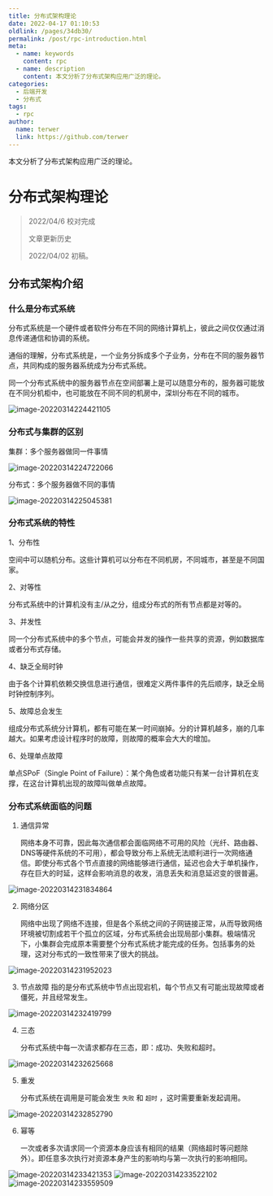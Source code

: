 ```yaml
---
title: 分布式架构理论
date: 2022-04-17 01:10:53
oldlink: /pages/34db30/
permalink: /post/rpc-introduction.html
meta:
  - name: keywords
    content: rpc
  - name: description
    content: 本文分析了分布式架构应用广泛的理论。
categories:
  - 后端开发
  - 分布式
tags:
  - rpc
author: 
  name: terwer
  link: https://github.com/terwer
---
```


本文分析了分布式架构应用广泛的理论。

<!-- more -->

# 分布式架构理论

> 2022/04/6 校对完成
>
> 文章更新历史
>
> 2022/04/02 初稿。

## 分布式架构介绍

### 什么是分布式系统

分布式系统是一个硬件或者软件分布在不同的网络计算机上，彼此之间仅仅通过消息传递通信和协调的系统。

通俗的理解，分布式系统是，一个业务分拆成多个子业务，分布在不同的服务器节点，共同构成的服务器系统成为分布式系统。

同一个分布式系统中的服务器节点在空间部署上是可以随意分布的，服务器可能放在不同分机柜中，也可能放在不同不同的机房中，深圳分布在不同的城市。

![image-20220314224421105](https://img1.terwer.space/image-20220314224421105.png)

### 分布式与集群的区别

集群：多个服务器做同一件事情

![image-20220314224722066](https://img1.terwer.space/image-20220314224722066.png)

分布式：多个服务器做不同的事情

![image-20220314225045381](https://img1.terwer.space/image-20220314225045381.png)

### 分布式系统的特性

1、分布性

空间中可以随机分布。这些计算机可以分布在不同机房，不同城市，甚至是不同国家。

2、对等性

分布式系统中的计算机没有主/从之分，组成分布式的所有节点都是对等的。

3、并发性

同一个分布式系统中的多个节点，可能会并发的操作一些共享的资源，例如数据库或者分布式存储。

4、缺乏全局时钟

由于各个计算机依赖交换信息进行通信，很难定义两件事件的先后顺序，缺乏全局时钟控制序列。

5、故障总会发生

组成分布式系统分计算机，都有可能在某一时间崩掉。分的计算机越多，崩的几率越大。如果考虑设计程序时的故障，则故障的概率会大大的增加。

6、处理单点故障

单点SPoF（Single Point of Failure）：某个角色或者功能只有某一台计算机在支撑，在这台计算机出现的故障叫做单点故障。

### 分布式系统面临的问题

1. 通信异常

   网络本身不可靠，因此每次通信都会面临网络不可用的风险（光纤、路由器、DNS等硬件系统的不可用），都会导致分布上系统无法顺利进行一次网络通信。即使分布式各个节点直接的网络能够进行通信，延迟也会大于单机操作，存在巨大的时延，这样会影响消息的收发，消息丢失和消息延迟变的很普遍。

![image-20220314231834864](https://img1.terwer.space/image-20220314231834864.png)

2. 网络分区

   网络中出现了网络不连接，但是各个系统之间的子网链接正常，从而导致网络环境被切割成若干个孤立的区域，分布式系统会出现局部小集群。极端情况下，小集群会完成原本需要整个分布式系统才能完成的任务。包括事务的处理，这对分布式的一致性带来了很大的挑战。

![image-20220314231952023](https://img1.terwer.space/image-20220314231952023.png)

3. 节点故障
   指的是分布式系统中节点出现宕机，每个节点又有可能出现故障或者僵死，并且经常发生。

![image-20220314232419799](https://img1.terwer.space/image-20220314232419799.png)

4. 三态

   分布式系统中每一次请求都存在三态，即：成功、失败和超时。

![image-20220314232625668](https://img1.terwer.space/image-20220314232625668.png)

5. 重发

   分布式系统在调用是可能会发生 `失败` 和 `超时` ，这时需要重新发起调用。

![image-20220314232852790](https://img1.terwer.space/image-20220314232852790.png)

6. 幂等

   一次或者多次请求同一个资源本身应该有相同的结果（网络超时等问题除外）。即任意多次执行对资源本身产生的影响均与第一次执行的影响相同。

![image-20220314233421353](https://img1.terwer.space/image-20220314233421353.png) ![image-20220314233522102](https://img1.terwer.space/image-20220314233522102.png) ![image-20220314233559509](https://img1.terwer.space/image-20220314233559509.png)
